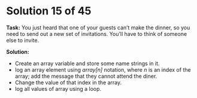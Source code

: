 # Solution 15 of 45

**Task:** You just heard that one of your guests can’t make the dinner, so you need to send out a new set of invitations. You’ll have to think of someone else to invite.

**Solution:** 
- Create an array variable and store some name strings in it.
- log an array element using *array[n]* notation, where *n* is an index of the array; add the message that they cannot attend the diner.
- Change the value of that index in the array.
- log all values of array using a loop.